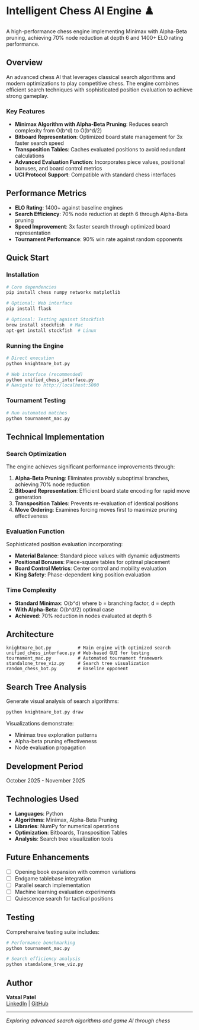 # Intelligent Chess AI Engine ♟️

A high-performance chess engine implementing Minimax with Alpha-Beta pruning, achieving 70% node reduction at depth 6 and 1400+ ELO rating performance.

## Overview

An advanced chess AI that leverages classical search algorithms and modern optimizations to play competitive chess. The engine combines efficient search techniques with sophisticated position evaluation to achieve strong gameplay.

### Key Features

- **Minimax Algorithm with Alpha-Beta Pruning**: Reduces search complexity from O(b^d) to O(b^d/2)
- **Bitboard Representation**: Optimized board state management for 3x faster search speed
- **Transposition Tables**: Caches evaluated positions to avoid redundant calculations
- **Advanced Evaluation Function**: Incorporates piece values, positional bonuses, and board control metrics
- **UCI Protocol Support**: Compatible with standard chess interfaces

## Performance Metrics

- **ELO Rating**: 1400+ against baseline engines
- **Search Efficiency**: 70% node reduction at depth 6 through Alpha-Beta pruning
- **Speed Improvement**: 3x faster search through optimized board representation
- **Tournament Performance**: 90% win rate against random opponents

## Quick Start

### Installation
```bash
# Core dependencies
pip install chess numpy networkx matplotlib

# Optional: Web interface
pip install flask

# Optional: Testing against Stockfish
brew install stockfish  # Mac
apt-get install stockfish  # Linux
```

### Running the Engine
```bash
# Direct execution
python knightmare_bot.py

# Web interface (recommended)
python unified_chess_interface.py
# Navigate to http://localhost:5000
```

### Tournament Testing
```bash
# Run automated matches
python tournament_mac.py
```

## Technical Implementation

### Search Optimization

The engine achieves significant performance improvements through:

1. **Alpha-Beta Pruning**: Eliminates provably suboptimal branches, achieving 70% node reduction
2. **Bitboard Representation**: Efficient board state encoding for rapid move generation
3. **Transposition Tables**: Prevents re-evaluation of identical positions
4. **Move Ordering**: Examines forcing moves first to maximize pruning effectiveness

### Evaluation Function

Sophisticated position evaluation incorporating:
- **Material Balance**: Standard piece values with dynamic adjustments
- **Positional Bonuses**: Piece-square tables for optimal placement
- **Board Control Metrics**: Center control and mobility evaluation
- **King Safety**: Phase-dependent king position evaluation

### Time Complexity

- **Standard Minimax**: O(b^d) where b = branching factor, d = depth
- **With Alpha-Beta**: O(b^d/2) optimal case
- **Achieved**: 70% reduction in nodes evaluated at depth 6

## Architecture
```
knightmare_bot.py          # Main engine with optimized search
unified_chess_interface.py # Web-based GUI for testing
tournament_mac.py          # Automated tournament framework
standalone_tree_viz.py     # Search tree visualization
random_chess_bot.py        # Baseline opponent
```

## Search Tree Analysis

Generate visual analysis of search algorithms:
```bash
python knightmare_bot.py draw
```

Visualizations demonstrate:
- Minimax tree exploration patterns
- Alpha-beta pruning effectiveness
- Node evaluation propagation

## Development Period

October 2025 - November 2025

## Technologies Used

- **Languages**: Python
- **Algorithms**: Minimax, Alpha-Beta Pruning
- **Libraries**: NumPy for numerical operations
- **Optimization**: Bitboards, Transposition Tables
- **Analysis**: Search tree visualization tools

## Future Enhancements

- [ ] Opening book expansion with common variations
- [ ] Endgame tablebase integration
- [ ] Parallel search implementation
- [ ] Machine learning evaluation experiments
- [ ] Quiescence search for tactical positions

## Testing

Comprehensive testing suite includes:
```bash
# Performance benchmarking
python tournament_mac.py

# Search efficiency analysis
python standalone_tree_viz.py
```

## Author

**Vatsal Patel**  
[LinkedIn](https://linkedin.com/in/vatsalp20) | [GitHub](https://github.com/vatsalp2008)

---

*Exploring advanced search algorithms and game AI through chess*